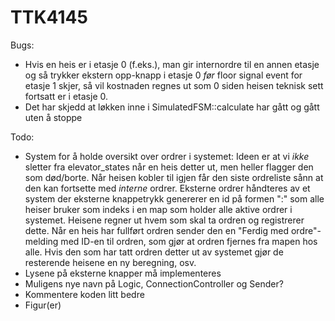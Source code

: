 TTK4145
=======


Bugs:
  * Hvis en heis er i etasje 0 (f.eks.), man gir internordre til en annen etasje og så trykker ekstern opp-knapp i etasje 0 _før_ floor signal event for etasje 1 skjer, så vil kostnaden regnes ut som 0 siden heisen teknisk sett fortsatt er i etasje 0.
  * Det har skjedd at løkken inne i SimulatedFSM::calculate har gått og gått uten å stoppe

Todo:
  * System for å holde oversikt over ordrer i systemet: Ideen er at vi _ikke_ sletter fra elevator_states når en heis detter ut, men heller flagger den som død/borte. Når heisen kobler til igjen får den siste ordreliste sånn at den kan fortsette med _interne_ ordrer. Eksterne ordrer håndteres av et system der eksterne knappetrykk genererer en id på formen "<IP>:<ID>" som alle heiser bruker som indeks i en map som holder alle aktive ordrer i systemet. Heisene regner ut hvem som skal ta ordren og registrerer dette. Når en heis har fullført ordren sender den en "Ferdig med ordre"-melding med ID-en til ordren, som gjør at ordren fjernes fra mapen hos alle. Hvis den som har tatt ordren detter ut av systemet gjør de resterende heisene en ny beregning, osv.
  * Lysene på eksterne knapper må implementeres
  * Muligens nye navn på Logic, ConnectionController og Sender?
  * Kommentere koden litt bedre
  * Figur(er)
